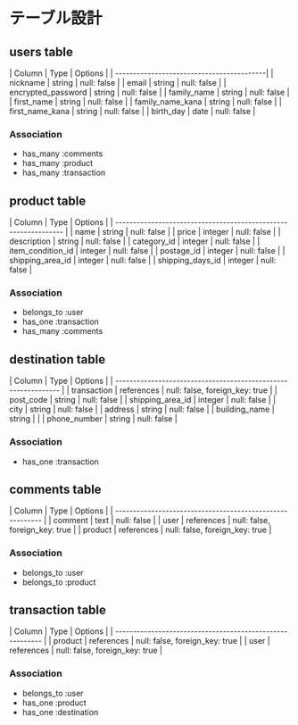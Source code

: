 # テーブル設計

## users table

| Column             | Type   | Options     |
| ------------------------------------------|
| nickname           | string | null: false |
| email              | string | null: false |
| encrypted_password | string | null: false |
| family_name        | string | null: false |
| first_name         | string | null: false |
| family_name_kana   | string | null: false |
| first_name_kana    | string | null: false |
| birth_day          | date   | null: false |

### Association

- has_many :comments
- has_many :product
- has_many :transaction



## product table

| Column            | Type       | Options                        |
| --------------------------------------------------------------- |
| name              | string     | null: false                    |
| price             | integer    | null: false                    |
| description       | string     | null: false                    |
| category_id       | integer    | null: false                    |
| item_condition_id | integer    | null: false                    |
| postage_id        | integer    | null: false                    |
| shipping_area_id  | integer    | null: false                    |
| shipping_days_id  | integer    | null: false                    |


### Association

- belongs_to :user
- has_one :transaction
- has_many :comments


## destination table

| Column           | Type       | Options                        |
| -------------------------------------------------------------- |
| transaction      | references | null: false, foreign_key: true |
| post_code        | string     | null: false                    |
| shipping_area_id | integer    | null: false                    |
| city             | string     | null: false                    |
| address          | string     | null: false                    |
| building_name    | string     |                                |
| phone_number     | string     | null: false                    |

### Association

- has_one :transaction


## comments table

| Column  | Type           | Options                        |
| --------------------------------------------------------- |
| comment | text           | null: false                    |
| user    | references     | null: false, foreign_key: true |
| product | references     | null: false, foreign_key: true |


### Association

- belongs_to :user
- belongs_to :product

## transaction table

| Column  | Type           | Options                        |
| --------------------------------------------------------- |
| product | references     | null: false, foreign_key: true |
| user    | references     | null: false, foreign_key: true |

### Association

- belongs_to :user
- has_one :product
- has_one :destination